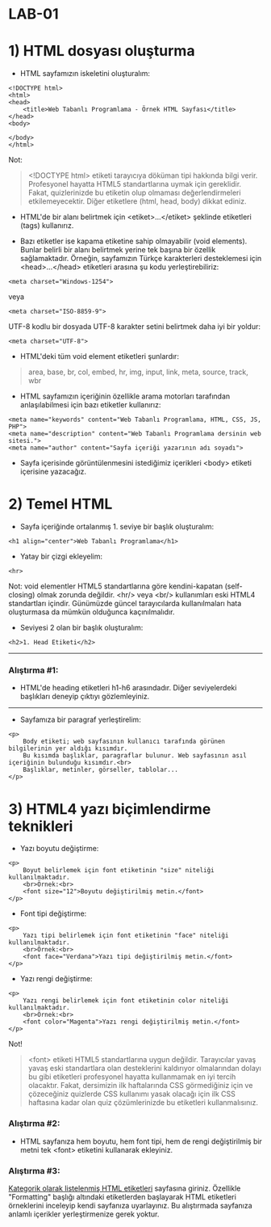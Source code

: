 # LAB-01

# 1) HTML dosyası oluşturma

* HTML sayfamızın iskeletini oluşturalım:
```
<!DOCTYPE html>
<html>
<head>
    <title>Web Tabanlı Programlama - Örnek HTML Sayfası</title>
</head>
<body>

</body>
</html>
```
Not:
> \<!DOCTYPE html> etiketi tarayıcıya döküman tipi hakkında bilgi verir. Profesyonel hayatta HTML5 standartlarına uymak için gereklidir. Fakat, quizlerinizde bu etiketin olup olmaması değerlendirmeleri etkilemeyecektir. Diğer etiketlere (html, head, body) dikkat ediniz.

* HTML'de bir alanı belirtmek için \<etiket>...\</etiket> şeklinde etiketleri (tags) kullanırız.

* Bazı etiketler ise kapama etiketine sahip olmayabilir (void elements). Bunlar belirli bir alanı belirtmek yerine tek başına bir özellik sağlamaktadır. Örneğin, sayfamızın Türkçe karakterleri desteklemesi için \<head>...\</head> etiketleri arasına şu kodu yerleştirebiliriz:
```
<meta charset="Windows-1254">
```

veya
```
<meta charset="ISO-8859-9">
```

UTF-8 kodlu bir dosyada UTF-8 karakter setini belirtmek daha iyi bir yoldur:
```
<meta charset="UTF-8">
```

* HTML'deki tüm void element etiketleri şunlardır:
> area, base, br, col, embed, hr, img, input, link, meta, source, track, wbr

* HTML sayfamızın içeriğinin özellikle arama motorları tarafından anlaşılabilmesi için bazı etiketler kullanırız:
```
<meta name="keywords" content="Web Tabanlı Programlama, HTML, CSS, JS, PHP">
<meta name="description" content="Web Tabanlı Programlama dersinin web sitesi.">
<meta name="author" content="Sayfa içeriği yazarının adı soyadı">
```

* Sayfa içerisinde görüntülenmesini istediğimiz içerikleri \<body> etiketi içerisine yazacağız.

# 2) Temel HTML

* Sayfa içeriğinde ortalanmış 1. seviye bir başlık oluşturalım:
```
<h1 align="center">Web Tabanlı Programlama</h1>
```

* Yatay bir çizgi ekleyelim:
```
<hr>
```
Not: void elementler HTML5 standartlarına göre kendini-kapatan (self-closing) olmak zorunda değildir. \<hr/> veya \<br/> kullanımları eski HTML4 standartları içindir. Günümüzde güncel tarayıcılarda kullanılmaları hata oluşturmasa da mümkün olduğunca kaçınılmalıdır.

* Seviyesi 2 olan bir başlık oluşturalım:
```
<h2>1. Head Etiketi</h2>
```

---
### Alıştırma #1:
* HTML'de heading etiketleri h1-h6 arasındadır. Diğer seviyelerdeki başlıkları deneyip çıktıyı gözlemleyiniz.
---

* Sayfamıza bir paragraf yerleştirelim:
```
<p>
    Body etiketi; web sayfasının kullanıcı tarafında görünen bilgilerinin yer aldığı kısımdır. 
    Bu kısımda başlıklar, paragraflar bulunur. Web sayfasının asıl içeriğinin bulunduğu kısımdır.<br>
    Başlıklar, metinler, görseller, tablolar...
</p>
```

# 3) HTML4 yazı biçimlendirme teknikleri

* Yazı boyutu değiştirme:
```
<p>
    Boyut belirlemek için font etiketinin "size" niteliği kullanılmaktadır.
    <br>Örnek:<br>
    <font size="12">Boyutu değiştirilmiş metin.</font>
</p>
```

* Font tipi değiştirme:
```
<p>
    Yazı tipi belirlemek için font etiketinin "face" niteliği kullanılmaktadır.
    <br>Örnek:<br>
    <font face="Verdana">Yazı tipi değiştirilmiş metin.</font>
</p>
```

* Yazı rengi değiştirme:
```
<p>
    Yazı rengi belirlemek için font etiketinin color niteliği kullanılmaktadır.
    <br>Örnek:<br>
    <font color="Magenta">Yazı rengi değiştirilmiş metin.</font>
</p>
```

Not!
> \<font> etiketi HTML5 standartlarına uygun değildir. Tarayıcılar yavaş yavaş eski standartlara olan desteklerini kaldırıyor olmalarından dolayı bu gibi etiketleri profesyonel hayatta kullanmamak en iyi tercih olacaktır. Fakat, dersimizin ilk haftalarında CSS görmediğiniz için ve çözeceğiniz quizlerde CSS kullanımı yasak olacağı için ilk CSS haftasına kadar olan quiz çözümlerinizde bu etiketleri kullanmalısınız.

### Alıştırma #2:
* HTML sayfanıza hem boyutu, hem font tipi, hem de rengi değiştirilmiş bir metni tek \<font> etiketini kullanarak ekleyiniz.

### Alıştırma #3:
[Kategorik olarak listelenmiş HTML etiketleri](https://www.w3schools.com/tags/ref_byfunc.asp) sayfasına giriniz. Özellikle "Formatting" başlığı altındaki etiketlerden başlayarak HTML etiketleri örneklerini inceleyip kendi sayfanıza uyarlayınız. Bu alıştırmada sayfanıza anlamlı içerikler yerleştirmenize gerek yoktur.
